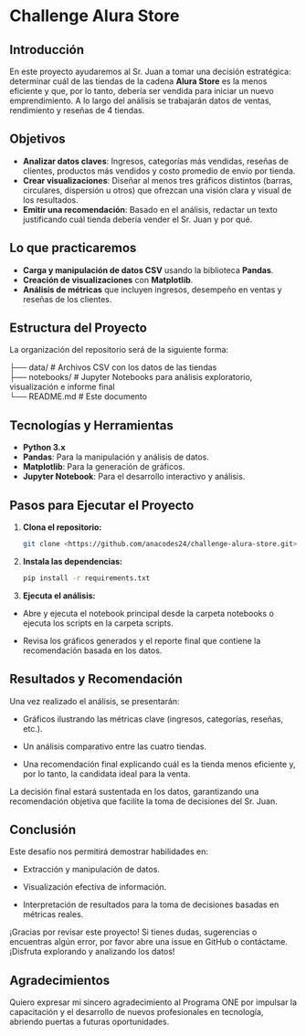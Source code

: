 # Challenge Alura Store

## Introducción

En este proyecto ayudaremos al Sr. Juan a tomar una decisión estratégica: determinar cuál de las tiendas de la cadena **Alura Store** es la menos eficiente y que, por lo tanto, debería ser vendida para iniciar un nuevo emprendimiento. A lo largo del análisis se trabajarán datos de ventas, rendimiento y reseñas de 4 tiendas.

## Objetivos

- **Analizar datos claves**: Ingresos, categorías más vendidas, reseñas de clientes, productos más vendidos y costo promedio de envío por tienda.
- **Crear visualizaciones**: Diseñar al menos tres gráficos distintos (barras, circulares, dispersión u otros) que ofrezcan una visión clara y visual de los resultados.
- **Emitir una recomendación**: Basado en el análisis, redactar un texto justificando cuál tienda debería vender el Sr. Juan y por qué.

## Lo que practicaremos

- **Carga y manipulación de datos CSV** usando la biblioteca **Pandas**.
- **Creación de visualizaciones** con **Matplotlib**.
- **Análisis de métricas** que incluyen ingresos, desempeño en ventas y reseñas de los clientes.

## Estructura del Proyecto

La organización del repositorio será de la siguiente forma:

├── data/ # Archivos CSV con los datos de las tiendas<br>
├── notebooks/ # Jupyter Notebooks para análisis exploratorio, visualización e informe final<br>
└── README.md # Este documento


## Tecnologías y Herramientas

- **Python 3.x**
- **Pandas**: Para la manipulación y análisis de datos.
- **Matplotlib**: Para la generación de gráficos.
- **Jupyter Notebook**: Para el desarrollo interactivo y análisis.

## Pasos para Ejecutar el Proyecto

1. **Clona el repositorio:**

   ```bash
   git clone <https://github.com/anacodes24/challenge-alura-store.git>
   ```
2. **Instala las dependencias:**

   ```bash
   pip install -r requirements.txt
   ```
3. **Ejecuta el análisis:**

* Abre y ejecuta el notebook principal desde la carpeta notebooks o ejecuta los scripts en la carpeta scripts.

* Revisa los gráficos generados y el reporte final que contiene la recomendación basada en los datos.

## Resultados y Recomendación
Una vez realizado el análisis, se presentarán:

* Gráficos ilustrando las métricas clave (ingresos, categorías, reseñas, etc.).

* Un análisis comparativo entre las cuatro tiendas.

* Una recomendación final explicando cuál es la tienda menos eficiente y, por lo tanto, la candidata ideal para la venta.

La decisión final estará sustentada en los datos, garantizando una recomendación objetiva que facilite la toma de decisiones del Sr. Juan.

## Conclusión

Este desafío nos permitirá demostrar habilidades en:

* Extracción y manipulación de datos.

* Visualización efectiva de información.

* Interpretación de resultados para la toma de decisiones basadas en métricas reales.

¡Gracias por revisar este proyecto! Si tienes dudas, sugerencias o encuentras algún error, por favor abre una issue en GitHub o contáctame. ¡Disfruta explorando y analizando los datos!

## Agradecimientos

Quiero expresar mi sincero agradecimiento al Programa ONE por impulsar la capacitación y el desarrollo de nuevos profesionales en tecnología, abriendo puertas a futuras oportunidades.

